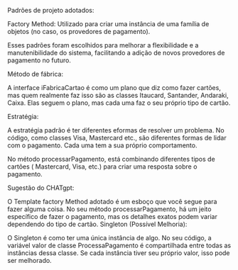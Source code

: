 Padrões de projeto adotados:

Factory Method: Utilizado para criar uma instância de uma família de objetos (no caso, os provedores de pagamento).

Esses padrões foram escolhidos para melhorar a flexibilidade e a manutenibilidade do sistema, 
facilitando a adição de novos provedores de pagamento no futuro.

Método de fábrica:

A interface iFabricaCartao é como um plano que diz como fazer cartões, mas quem realmente faz isso são as classes Itaucard, Santander, Andaraki, Caixa. Elas seguem o plano, mas cada uma faz o seu próprio tipo de cartão.

Estratégia:

A estratégia padrão é ter diferentes eformas de resolver um problema. No código, como classes Visa, Mastercard etc., são diferentes formas de lidar com o pagamento. Cada uma tem a sua próprio comportamento.

No método processarPagamento, está combinando diferentes tipos de cartões ( Mastercard, Visa, etc.) para criar uma resposta sobre o pagamento.

Sugestão do CHATgpt:

O Template factory Method adotado é um esboço que você segue para fazer alguma coisa. No seu método processarPagamento, há um jeito específico de fazer o pagamento, mas os detalhes exatos podem variar dependendo do tipo de cartão.
Singleton (Possível Melhoria):

O Singleton é como ter uma única instância de algo. No seu código, a variável valor de classe ProcessaPagamento é compartilhada entre todas as instâncias dessa classe. Se cada instância tiver seu próprio valor, isso pode ser melhorado.
